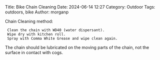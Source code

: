 Title: Bike Chain Cleaning
Date: 2024-06-14 12:27 
Category: Outdoor
Tags: outdoors, bike
Author: morganp

Chain Cleaning method:

     Clean the chain with WD40 (water dispersant).
     Wipe dry with kitchen roll. 
     Spray with Comma White Grease and wipe clean again.

The chain should be lubricated on the moving parts of the chain, not the surface in contact with cogs.


